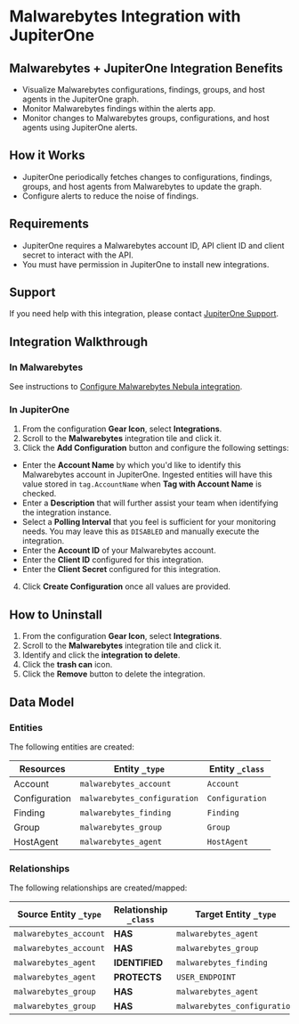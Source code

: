 # Malwarebytes Integration with JupiterOne

## Malwarebytes + JupiterOne Integration Benefits

- Visualize Malwarebytes configurations, findings, groups, and host agents
  in the JupiterOne graph.
- Monitor Malwarebytes findings within the alerts app.
- Monitor changes to Malwarebytes groups, configurations, and host agents
  using JupiterOne alerts.

## How it Works

- JupiterOne periodically fetches changes to configurations, findings,
  groups, and host agents from Malwarebytes to update the graph.
- Configure alerts to reduce the noise of findings.

## Requirements

- JupiterOne requires a Malwarebytes account ID, API client ID and client
  secret to interact with the API.
- You must have permission in JupiterOne to install new integrations.

## Support

If you need help with this integration, please contact
[JupiterOne Support](https://community.askj1.com).

## Integration Walkthrough

### In Malwarebytes

See instructions to
[Configure Malwarebytes Nebula integration](https://support.malwarebytes.com/hc/en-us/articles/360046452914-Configure-Malwarebytes-Nebula-integration-for-Cortex-XSOAR).

### In JupiterOne

1. From the configuration **Gear Icon**, select **Integrations**.
2. Scroll to the **Malwarebytes** integration tile and click it.
3. Click the **Add Configuration** button and configure the following settings:

- Enter the **Account Name** by which you'd like to identify this Malwarebytes
  account in JupiterOne. Ingested entities will have this value stored in
  `tag.AccountName` when **Tag with Account Name** is checked.
- Enter a **Description** that will further assist your team when identifying
  the integration instance.
- Select a **Polling Interval** that you feel is sufficient for your monitoring
  needs. You may leave this as `DISABLED` and manually execute the integration.
- Enter the **Account ID** of your Malwarebytes account.
- Enter the **Client ID** configured for this integration.
- Enter the **Client Secret** configured for this integration.

4. Click **Create Configuration** once all values are provided.

## How to Uninstall

1. From the configuration **Gear Icon**, select **Integrations**.
2. Scroll to the **Malwarebytes** integration tile and click it.
3. Identify and click the **integration to delete**.
4. Click the **trash can** icon.
5. Click the **Remove** button to delete the integration.

<!-- {J1_DOCUMENTATION_MARKER_START} -->
<!--
********************************************************************************
NOTE: ALL OF THE FOLLOWING DOCUMENTATION IS GENERATED USING THE
"j1-integration document" COMMAND. DO NOT EDIT BY HAND! PLEASE SEE THE DEVELOPER
DOCUMENTATION FOR USAGE INFORMATION:

https://github.com/JupiterOne/sdk/blob/master/docs/integrations/development.md
********************************************************************************
-->

## Data Model

### Entities

The following entities are created:

| Resources     | Entity `_type`               | Entity `_class` |
| ------------- | ---------------------------- | --------------- |
| Account       | `malwarebytes_account`       | `Account`       |
| Configuration | `malwarebytes_configuration` | `Configuration` |
| Finding       | `malwarebytes_finding`       | `Finding`       |
| Group         | `malwarebytes_group`         | `Group`         |
| HostAgent     | `malwarebytes_agent`         | `HostAgent`     |

### Relationships

The following relationships are created/mapped:

| Source Entity `_type`  | Relationship `_class` | Target Entity `_type`        |
| ---------------------- | --------------------- | ---------------------------- |
| `malwarebytes_account` | **HAS**               | `malwarebytes_agent`         |
| `malwarebytes_account` | **HAS**               | `malwarebytes_group`         |
| `malwarebytes_agent`   | **IDENTIFIED**        | `malwarebytes_finding`       |
| `malwarebytes_agent`   | **PROTECTS**          | `USER_ENDPOINT`              |
| `malwarebytes_group`   | **HAS**               | `malwarebytes_agent`         |
| `malwarebytes_group`   | **HAS**               | `malwarebytes_configuration` |

<!--
********************************************************************************
END OF GENERATED DOCUMENTATION AFTER BELOW MARKER
********************************************************************************
-->
<!-- {J1_DOCUMENTATION_MARKER_END} -->

